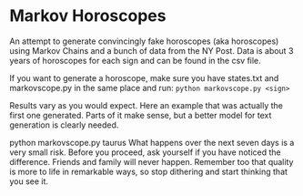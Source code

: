 Markov Horoscopes
=================

An attempt to generate convincingly fake horoscopes (aka horoscopes) using
Markov Chains and a bunch of data from the NY Post. Data is about 3 years
of horoscopes for each sign and can be found in the csv file.

If you want to generate a horoscope, make sure you have states.txt and 
markovscope.py in the same place and run:
```python markovscope.py <sign>```

Results vary as you would expect. Here an example that was 
actually the first one generated. Parts of it make sense, but a better model for text
generation is clearly needed.

python markovscope.py taurus
What happens over the next seven days is a very small risk. Before you 
proceed, ask yourself if you have noticed the difference. Friends and 
family will never happen. Remember too that quality is more to life in 
remarkable ways, so stop dithering and start thinking that you see it.
